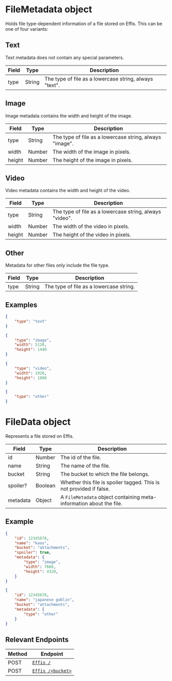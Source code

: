 # FileMetadata object

Holds file type-dependent information of a file stored on Effis. This can be one of four variants:


## Text

Text metadata does not contain any special parameters.

| Field  | Type   | Description                                            |
|--------|--------|--------------------------------------------------------|
| type   | String | The type of file as a lowercase string, always "text". |


## Image

Image metadata contains the width and height of the image.

| Field  | Type   | Description                                             |
|--------|--------|---------------------------------------------------------|
| type   | String | The type of file as a lowercase string, always "image". |
| width  | Number | The width of the image in pixels.                       |
| height | Number | The height of the image in pixels.                      |


## Video

Video metadata contains the width and height of the video.

| Field  | Type   | Description                                             |
|--------|--------|---------------------------------------------------------|
| type   | String | The type of file as a lowercase string, always "video". |
| width  | Number | The width of the video in pixels.                       |
| height | Number | The height of the video in pixels.                      |


## Other

Metadata for other files only include the file type.

| Field  | Type   | Description                             |
|--------|--------|-----------------------------------------|
| type   | String | The type of file as a lowercase string. |


## Examples

```json
{
    "type": "text"
}

{
    "type": "image",
    "width": 5120,
    "height": 1440
}

{
    "type": "video",
    "width": 1920,
    "height": 1080
}

{
    "type": "other"
}
```


# FileData object

Represents a file stored on Effis.

| Field    | Type    | Description                                                         |
|----------|---------|---------------------------------------------------------------------|
| id       | Number  | The id of the file.                                                 |
| name     | String  | The name of the file.                                               |
| bucket   | String  | The bucket to which the file belongs.                               |
| spoiler? | Boolean | Whether this file is spoiler tagged. This is not provided if false. |
| metadata | Object  | A `FileMetadata` object containing meta-information about the file. |


## Example

```json
{
    "id": 12345678,
    "name": "kaas",
    "bucket": "attachments",
    "spoiler": true,
    "metadata": {
        "type": "image",
        "width": 7680,
        "height": 4320,
    }
}

{
    "id": 12345678,
    "name": "japanese goblin",
    "bucket": "attachments",
    "metadata": {
        "type": "other"
    }
}
```

## Relevant Endpoints

| Method | Endpoint
|--------|----------------------------------------------------|
| POST   | [`Effis /`](../effis/upload_files.md)               |
| POST   | [`Effis /<bucket>`](../effis/upload_files.md)       |
